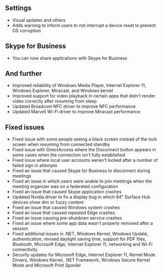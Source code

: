 ## Settings
- Visual updates and others
 - Adds warning to inform users to not interrupt a device reset to prevent OS corruption

## Skype for Business
- You can now share applications with Skype for Business

## And further
- Improved reliability of Windows Media Player, Internet Explorer 11, Windows Explorer, Miracast, and Windows kernel
- Improved support for video playback in certain apps that didn't render video correctly after resuming from sleep
- Updated Broadcom NFC driver to improve NFC performance
- Updated Marvell Wi-Fi driver to improve Miracast performance

## Fixed issues
- Fixed issue with some people seeing a black screen instead of the lock screen when resuming from connected standby
- Fixed issue with DirectAccess where the Disconnect button appears in some cases when the connection isn't fully established
- Fixed issue where local user accounts weren't locked after a number of failed sign in attempts
- Fixed an issue that caused Skype for Business to disconnect during meetings
- Fixed an issue in which users were unable to join meetings when the meeting organizer was on a federated configuration
- Fixed an issue that caused Skype application crashes
- Updated Nvidia driver to fix a display bug in which 84" Surface Hub devices show dim or fuzzy content
- Fixed an issue that caused Windows system crashes
- Fixed an issue that caused repeated Edge crashes
- Fixed an issue causing pre-shutdown service crashes
- Fixed an issue where some app data wasn’t properly removed after a session
- Fixed additional issues in .NET, Windows Kernel, Windows Update, authentication, revised daylight saving time, support for PDF files, Bluetooth, Microsoft Edge, Internet Explorer 11, networking and Wi-Fi connectivity
- Security updates for Microsoft Edge, Internet Explorer 11, Kernel Mode Drivers, Windows Kernel, .NET Framework, Windows Secure Kernel Mode and Microsoft Print Spooler
